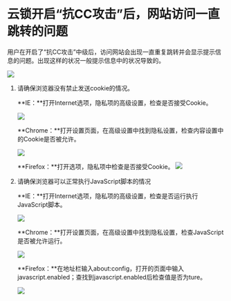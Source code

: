 # 云锁开启“抗CC攻击”后，网站访问一直跳转的问题

用户在开启了“抗CC攻击”中级后，访问网站会出现一直重复跳转并会显示提示信息的问题。出现这样的状况一般提示信息中的状况导致的。

![](../.gitbook/assets/q2601.png)

1.  请确保浏览器没有禁止发送cookie的情况。

    **IE：**打开Internet选项，隐私项的高级设置，检查是否接受Cookie。

    ![](../.gitbook/assets/q2602.png)

    **Chrome：**打开设置页面，在高级设置中找到隐私设置，检查内容设置中的Cookie是否被允许。

    ![](../.gitbook/assets/q2603.png)

    **Firefox：**打开选项，隐私项中检查是否接受Cookie。 ![](../.gitbook/assets/q2604.png)
2.  请确保浏览器可以正常执行JavaScript脚本的情况

    **IE：**打开Internet选项，隐私项的高级设置，检查是否运行执行JavaScript脚本。

    ![](../.gitbook/assets/q2605.png)

    **Chrome：**打开设置页面，在高级设置中找到隐私设置，检查JavaScript是否被允许运行。

    ![](../.gitbook/assets/q2606.png)

    **Firefox：**在地址栏输入about:config，打开的页面中输入javascript.enabled；查找到javascript.enabled后检查值是否为ture。

    ![](../.gitbook/assets/q2607.png)
